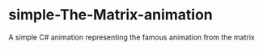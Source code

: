 # simple-The-Matrix-animation
A simple C# animation representing the famous animation from the matrix
